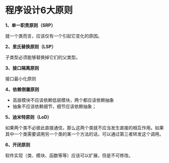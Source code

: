 # 程序设计6大原则

**1、单一职责原则（SRP）**

就一个类而言，应该仅有一个引起它变化的原因。

**2、里氏替换原则（LSP）**

子类型必须能够替换掉它们的父类型。

**3、接口隔离原则**

接口最小化原则

**4、依赖倒置原则**

- 高层模块不应该依赖低层模块，两个都应该依赖抽象
- 抽象不应该依赖细节，细节应该依赖抽象；

**5、迪米特原则（LoD）**

如果两个类不必彼此直接通信，那么这两个类就不应当发生直接的相互作用。如果其中一个类需要调用另一个类的某一个方法的话，可以通过第三者转发这个调用。

**6、开闭原则**

软件实现（类、模块、函数等等）应该可以扩展，但是不可修改。

